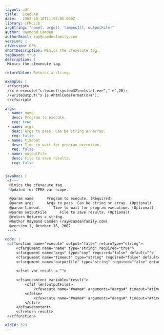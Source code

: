 ```yaml
---
layout: udf
title:  Execute
date:   2002-10-16T11:55:05.000Z
library: CFMLLib
argString: "name[, args][, timeout][, outputFile]"
author: Raymond Camden
authorEmail: ray@camdenfamily.com
version: 1
cfVersion: CF6
shortDescription: Mimics the cfexecute tag.
tagBased: true
description: |
 Mimics the cfexecute tag.

returnValue: Returns a string.

example: |
 <cfscript>
 //x = execute("c:\winnt\system32\netstat.exe","-e",20);
 //writeOutput("x is #htmlCodeFormat(x)#");
 </cfscript>

args:
 - name: name
   desc: Program to execute.
   req: true
 - name: args
   desc: Args to pass. Can be string or array.
   req: false
 - name: timeout
   desc: Time to wait for program execution.
   req: false
 - name: outputFile
   desc: File to save results.
   req: false


javaDoc: |
 <!---
  Mimics the cfexecute tag.
  Updated for CFMX var scope.
  
  @param name      Program to execute. (Required)
  @param args      Args to pass. Can be string or array. (Optional)
  @param timeout      Time to wait for program execution. (Optional)
  @param outputFile      File to save results. (Optional)
  @return Returns a string. 
  @author Raymond Camden (ray@camdenfamily.com) 
  @version 1, October 16, 2002 
 --->

code: |
 <cffunction name="execute" output="false" returnType="string">
     <cfargument name="name" type="string" required="true">
     <cfargument name="args" type="any" required="false" default="">
     <cfargument name="timeout" type="string" required="false" default="0">
     <cfargument name="outputfile" type="string" required="false" default="">
 
     <cfset var result = "">
     
     <cfsavecontent variable="result">
         <cfif len(outputFile)>
             <cfexecute name="#name#" arguments="#args#" timeout="#timeout#" outputfile="#outputfile#"/>
         <cfelse>
             <cfexecute name="#name#" arguments="#args#" timeout="#timeout#"/>
         </cfif>
     </cfsavecontent>
     <cfreturn result>
 </cffunction>

oldId: 620
---
```


